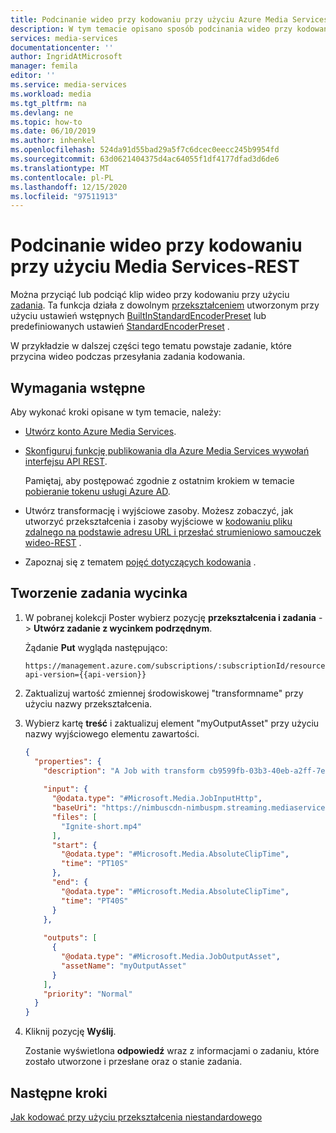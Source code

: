 ```yaml
---
title: Podcinanie wideo przy kodowaniu przy użyciu Azure Media Services REST
description: W tym temacie opisano sposób podcinania wideo przy kodowaniu przy użyciu Azure Media Services za pomocą interfejsu REST
services: media-services
documentationcenter: ''
author: IngridAtMicrosoft
manager: femila
editor: ''
ms.service: media-services
ms.workload: media
ms.tgt_pltfrm: na
ms.devlang: ne
ms.topic: how-to
ms.date: 06/10/2019
ms.author: inhenkel
ms.openlocfilehash: 524da91d55bad29a5f7c6dcec0eecc245b9954fd
ms.sourcegitcommit: 63d0621404375d4ac64055f1df4177dfad3d6de6
ms.translationtype: MT
ms.contentlocale: pl-PL
ms.lasthandoff: 12/15/2020
ms.locfileid: "97511913"
---
```

# <a name="subclip-a-video-when-encoding-with-media-services---rest"></a>Podcinanie wideo przy kodowaniu przy użyciu Media Services-REST

Można przyciąć lub podciąć klip wideo przy kodowaniu przy użyciu [zadania](/rest/api/media/jobs). Ta funkcja działa z dowolnym [przekształceniem](/rest/api/media/transforms) utworzonym przy użyciu ustawień wstępnych [BuiltInStandardEncoderPreset](/rest/api/media/transforms/createorupdate#builtinstandardencoderpreset) lub predefiniowanych ustawień [StandardEncoderPreset](/rest/api/media/transforms/createorupdate#standardencoderpreset) . 

W przykładzie w dalszej części tego tematu powstaje zadanie, które przycina wideo podczas przesyłania zadania kodowania. 

## <a name="prerequisites"></a>Wymagania wstępne

Aby wykonać kroki opisane w tym temacie, należy:

- [Utwórz konto Azure Media Services](./create-account-howto.md).
- [Skonfiguruj funkcję publikowania dla Azure Media Services wywołań interfejsu API REST](media-rest-apis-with-postman.md).
    
    Pamiętaj, aby postępować zgodnie z ostatnim krokiem w temacie [pobieranie tokenu usługi Azure AD](media-rest-apis-with-postman.md#get-azure-ad-token). 
- Utwórz transformację i wyjściowe zasoby. Możesz zobaczyć, jak utworzyć przekształcenia i zasoby wyjściowe w [kodowaniu pliku zdalnego na podstawie adresu URL i przesłać strumieniowo samouczek wideo-REST](stream-files-tutorial-with-rest.md) .
- Zapoznaj się z tematem [pojęć dotyczących kodowania](encoding-concept.md) .

## <a name="create-a-subclipping-job"></a>Tworzenie zadania wycinka

1. W pobranej kolekcji Poster wybierz pozycję **przekształcenia i zadania**  ->  **Utwórz zadanie z wycinkem podrzędnym**.
    
    Żądanie **Put** wygląda następująco:
    
    ```
    https://management.azure.com/subscriptions/:subscriptionId/resourceGroups/:resourceGroupName/providers/Microsoft.Media/mediaServices/:accountName/transforms/:transformName/jobs/:jobName?api-version={{api-version}}
    ```
1. Zaktualizuj wartość zmiennej środowiskowej "transformname" przy użyciu nazwy przekształcenia. 
1. Wybierz kartę **treść** i zaktualizuj element "myOutputAsset" przy użyciu nazwy wyjściowego elementu zawartości.

    ```json
    {
      "properties": {
        "description": "A Job with transform cb9599fb-03b3-40eb-a2ff-7ea909f53735 and single clip.",
       
        "input": {
          "@odata.type": "#Microsoft.Media.JobInputHttp",
          "baseUri": "https://nimbuscdn-nimbuspm.streaming.mediaservices.windows.net/2b533311-b215-4409-80af-529c3e853622/",
          "files": [
            "Ignite-short.mp4"
          ],
          "start": {
            "@odata.type": "#Microsoft.Media.AbsoluteClipTime",
            "time": "PT10S"
          },
          "end": {
            "@odata.type": "#Microsoft.Media.AbsoluteClipTime",
            "time": "PT40S"
          }
        },
      
        "outputs": [
          {
            "@odata.type": "#Microsoft.Media.JobOutputAsset",
            "assetName": "myOutputAsset"
          }
        ],
        "priority": "Normal"
      }
    }
    ```
1. Kliknij pozycję **Wyślij**.

    Zostanie wyświetlona **odpowiedź** wraz z informacjami o zadaniu, które zostało utworzone i przesłane oraz o stanie zadania. 

## <a name="next-steps"></a>Następne kroki

[Jak kodować przy użyciu przekształcenia niestandardowego](custom-preset-rest-howto.md) 
